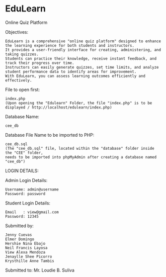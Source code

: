 # EduLearn
Online Quiz Platform

Objectives:

	EduLearn is a comprehensive "online quiz platform" designed to enhance the learning experience for both students and instructors. 
    It provides a user-friendly interface for creating, administering, and taking quizzes. 
    Students can practice their knowledge, receive instant feedback, and track their progress over time. 
    Instructors can easily generate quizzes, set time limits, and analyze student performance data to identify areas for improvement. 
    With EduLearn, you can assess learning outcomes efficiently and effectively.


File to open first: 

    index.php 
    (Upon opening the "Edulearn" Folder, the file "index.php" is to be displayed / http://localhost/edulearn/index.php)

Database Name:

    cee_db
    
Database File Name to be imported to PHP:

    cee_db.sql
    (The "cee_db.sql" file, located within the "database" folder inside the "CEE" folder, 
    needs to be imported into phpMyAdmin after creating a database named "cee_db")

LOGIN DETAILS:

Admin Login Details:

    Username: admin@username
    Password: password

Student Login Details:

    Email   : view@gmail.com
    Password: 12345

Submitted by:

    Jenny Cuevas
    Elmer Domingo 
    Hershie Nina Ebajo
    Neil Francis Layosa 
    View Alexa Mendoza 
    Jenaylle Shee Picorro 
    Krysthille Anne Tambis

Submitted to:
    Mr. Loudie B. Suliva
